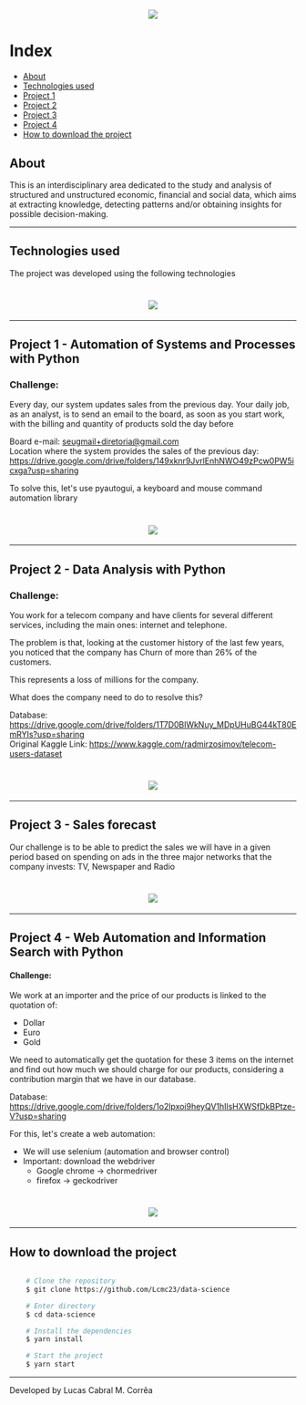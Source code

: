 <h1>
    <h1 align="center">
    <img src="https://i.ibb.co/CMjSSpj/Data-Science-imagem-inicial.png">
</h1>

# Index

- [About](#-About)
- [Technologies used](#-Technologies-used)
- [Project 1](#-Project-1)
- [Project 2](#-Project-2)
- [Project 3](#-Project-3)
- [Project 4](#-Project-4)
- [How to download the project](#-How-to-download-the-project)

## About

This is an interdisciplinary area dedicated to the study and analysis of structured and unstructured economic, financial and social data, which aims at extracting knowledge, detecting patterns and/or obtaining insights for possible decision-making.

---

## Technologies used

The project was developed using the following technologies

<h1>
    <h1 align="center">
    <img src="https://i.ibb.co/x2NPYBr/Data-Science-Tecnologias.png">
</h1>
 
---

## Project 1 - Automation of Systems and Processes with Python

### Challenge:

Every day, our system updates sales from the previous day.
Your daily job, as an analyst, is to send an email to the board, as soon as you start work, with the billing and quantity of products sold the day before

Board e-mail: seugmail+diretoria@gmail.com <br>
Location where the system provides the sales of the previous day: https://drive.google.com/drive/folders/149xknr9JvrlEnhNWO49zPcw0PW5icxga?usp=sharing

To solve this, let's use pyautogui, a keyboard and mouse command automation library

<h1>
    <h1 align="center">
    <img src="https://i.ibb.co/1XBnWCn/Project-1.png">
</h1>
  
---

## Project 2 - Data Analysis with Python

### Challenge:

You work for a telecom company and have clients for several different services, including the main ones: internet and telephone.

The problem is that, looking at the customer history of the last few years, you noticed that the company has Churn of more than 26% of the customers.

This represents a loss of millions for the company.

What does the company need to do to resolve this?

Database: https://drive.google.com/drive/folders/1T7D0BlWkNuy_MDpUHuBG44kT80EmRYIs?usp=sharing <br>
Original Kaggle Link: https://www.kaggle.com/radmirzosimov/telecom-users-dataset
  
<h1>
    <h1 align="center">
    <img src="https://i.ibb.co/2kwkkqT/Project-2-2.png">
</h1>

---

## Project 3 - Sales forecast

Our challenge is to be able to predict the sales we will have in a given period based on spending on ads in the three major networks that the company invests: TV, Newspaper and Radio
 
<h1>
    <h1 align="center">
    <img src="https://i.ibb.co/CBrmLkg/Project-3.png">
</h1>
  
---

## Project 4 - Web Automation and Information Search with Python

#### Challenge:

We work at an importer and the price of our products is linked to the quotation of:
- Dollar
- Euro
- Gold

We need to automatically get the quotation for these 3 items on the internet and find out how much we should charge for our products, considering a contribution margin that we have in our database.

Database: https://drive.google.com/drive/folders/1o2lpxoi9heyQV1hIlsHXWSfDkBPtze-V?usp=sharing

For this, let's create a web automation:

- We will use selenium (automation and browser control)
- Important: download the webdriver
    - Google chrome -> chormedriver
    - firefox -> geckodriver

<h1>
    <h1 align="center">
    <img src="https://i.ibb.co/xz2ZFDF/Project-4.png">
</h1>
  
---

## How to download the project

```bash

    # Clone the repository
    $ git clone https://github.com/Lcmc23/data-science

    # Enter directory
    $ cd data-science

    # Install the dependencies
    $ yarn install

    # Start the project
    $ yarn start
```

---

Developed by Lucas Cabral M. Corrêa


